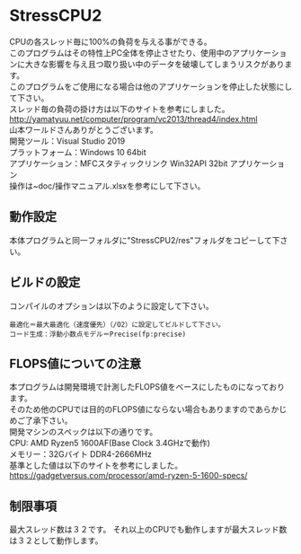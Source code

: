# StressCPU2
CPUの各スレッド毎に100%の負荷を与える事ができる。</br>
このプログラムはその特性上PC全体を停止させたり、使用中のアプリケーションに大きな影響を与え且つ取り扱い中のデータを破壊してしまうリスクがあります。</br>
このプログラムをご使用になる場合は他のアプリケーションを停止した状態にして下さい。</br>
スレッド毎の負荷の掛け方は以下のサイトを参考にしました。</br>
http://yamatyuu.net/computer/program/vc2013/thread4/index.html</br>
山本ワールドさんありがとうございます。</br>
開発ツール：Visual Studio 2019</br>
プラットフォーム：Windows 10 64bit</br>
アプリケーション：MFCスタティックリンク Win32API 32bit アプリケーション</br>
操作は~doc/操作マニュアル.xlsxを参考にして下さい。</br>
## 動作設定
本体プログラムと同一フォルダに"StressCPU2/res"フォルダをコピーして下さい。
## ビルドの設定
コンパイルのオプションは以下のように設定して下さい。
```
最適化＝最大最適化（速度優先）（/O2）に設定してビルドして下さい。
コード生成：浮動小数点モデル＝Precise(fp:precise)
```
## FLOPS値についての注意
本プログラムは開発環境で計測したFLOPS値をベースにしたものになっております。</br>
そのため他のCPUでは目的のFLOPS値にならない場合もありますのであらかじめご了承下さい。</br>
開発マシンのスペックは以下の通りです。</br>
CPU: AMD Ryzen5 1600AF(Base Clock 3.4GHzで動作)</br>
メモリー：32Gバイト DDR4-2666MHz</br>
基準とした値は以下のサイトを参考にしました。</br>
https://gadgetversus.com/processor/amd-ryzen-5-1600-specs/</br>
## 制限事項
最大スレッド数は３２です。
それ以上のCPUでも動作しますが最大スレッド数は３２として動作します。

